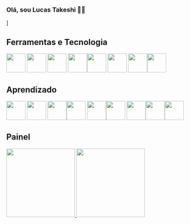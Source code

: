### Olá, sou Lucas Takeshi 🧑‍💻
<!--
**luctakeshi/luctakeshi** is a ✨ _special_ ✨ repository because its `README.md` (this file) appears on your GitHub profile.

Here are some ideas to get you started:

- 🔭 I’m currently working on ...
- 🌱 I’m currently learning ...
- 👯 I’m looking to collaborate on ...
- 🤔 I’m looking for help with ...
- 💬 Ask me about ...
- 📫 How to reach me: ...
- 😄 Pronouns: ...
- ⚡ Fun fact: ...
-->]

## Ferramentas e Tecnologia

<img src="https://cdn.jsdelivr.net/gh/devicons/devicon/icons/github/github-original.svg" widht="50"  height= "50" /> <img src="https://cdn.jsdelivr.net/gh/devicons/devicon/icons/vscode/vscode-plain.svg" widht= "50" height= "50" /> 
<img src="https://cdn.jsdelivr.net/gh/devicons/devicon@latest/icons/unrealengine/unrealengine-original.svg" widght = "50" height = "50"/> <img src="https://cdn.jsdelivr.net/gh/devicons/devicon@latest/icons/androidstudio/androidstudio-original-wordmark.svg" widght = "50" height = "50"/><img src="https://cdn.jsdelivr.net/gh/devicons/devicon@latest/icons/mysql/mysql-original.svg" widght = "50" height = "50" /> <img src="https://cdn.jsdelivr.net/gh/devicons/devicon@latest/icons/eclipse/eclipse-original.svg" widght = "50" height = "50" />
<img src="https://cdn.jsdelivr.net/gh/devicons/devicon@latest/icons/amazonwebservices/amazonwebservices-original-wordmark.svg" widght = "50" height = "50"/><img src="https://cdn.jsdelivr.net/gh/devicons/devicon@latest/icons/figma/figma-original.svg"  widght = "50" height = "50"/>
          
          
          
          
          
          
          
          

## Aprendizado
<img src="https://cdn.jsdelivr.net/gh/devicons/devicon/icons/html5/html5-original-wordmark.svg" widht="50"  height= "50" /> <img src="https://cdn.jsdelivr.net/gh/devicons/devicon/icons/css3/css3-original-wordmark.svg" widht="50" height= "50"/>
<img src="https://www.iconfinder.com/icons/282802/javascript_js_icon" widht="50" height= "50"/><img src="https://cdn.jsdelivr.net/gh/devicons/devicon@latest/icons/java/java-original.svg" widht="50" height= "50"/>
<img src="https://cdn.jsdelivr.net/gh/devicons/devicon@latest/icons/javascript/javascript-original.svg" widht="50" height= "50" /><img src="https://cdn.jsdelivr.net/gh/devicons/devicon@latest/icons/python/python-original.svg" widht="50" height= "50"/>
<img src="https://cdn.jsdelivr.net/gh/devicons/devicon@latest/icons/kotlin/kotlin-original.svg" widght = "50" height = "50" /><img src="https://cdn.jsdelivr.net/gh/devicons/devicon@latest/icons/mysql/mysql-original.svg"  widght = "50" height = "50" /><img src="https://cdn.jsdelivr.net/gh/devicons/devicon@latest/icons/php/php-plain.svg" widght = "50" height = "50" />
          
          
          
          
          

## Painel 

<div> 
  <a href="https://luctakeshi">
    <img height="180em" src="https://github-readme-stats.vercel.app/api/top-langs/?username=luctakeshi&layout=compact&langs_count=7&theme=dracula"/>
    <img height="180em" src="https://github-readme-stats.vercel.app/api?username=luctakeshi&show_icons=true&theme=dracula&include_all_commits=true&count_private=true"/> 
    </div>
  
